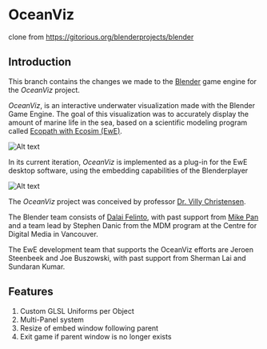 OceanViz
========

clone from https://gitorious.org/blenderprojects/blender

Introduction
------------
This branch contains the changes we made to the [Blender](http://www.blender.org/) game engine for the *OceanViz* project.

*OceanViz*, is an interactive underwater visualization made with the Blender Game Engine.
The goal of this visualization was to accurately display the amount of marine life in the sea,
based on a scientific modeling program called [Ecopath with Ecosim (EwE)](http://www.ecopath.org/).

![Alt text](http://dalaifelinto.com/ftp/OceanViz.jpg "OceanViz © UBC Fisheries Centre")

In its current iteration, *OceanViz* is implemented as a plug-in for the EwE desktop software,
using the embedding capabilities of the Blenderplayer

![Alt text](http://dalaifelinto.com/ftp/EwEOceanVizPlugin.jpg "OceanViz © UBC Fisheries Centre; EwE Plugin Jeroen Steenbeek and Dalai Felinto")

The *OceanViz* project was conceived by professor [Dr. Villy Christensen](http://www.fisheries.ubc.ca/faculty-staff/villy-christensen).

The Blender team consists of [Dalai Felinto](http://www.dalaifelinto.com/),
with past support from [Mike Pan](http://www.mikepan.com/) and a team lead by Stephen Danic
from the MDM program at the Centre for Digital Media in Vancouver.

The EwE development team that supports the OceanViz efforts are Jeroen Steenbeek and Joe Buszowski,
with past support from Sherman Lai and Sundaran Kumar.

Features
--------
 1. Custom GLSL Uniforms per Object
 2. Multi-Panel system
 3. Resize of embed window following parent
 4. Exit game if parent window is no longer exists
